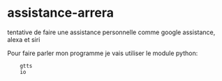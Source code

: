 # assistance-arrera
tentative de faire une assistance personnelle comme google assistance, alexa et siri

Pour faire parler mon programme je vais utiliser le module python:

        gtts
        io

